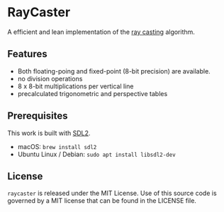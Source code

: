 # RayCaster
A efficient and lean implementation of the [ray casting](https://en.wikipedia.org/wiki/Ray_casting) algorithm.

## Features
- Both floating-poing and fixed-point (8-bit precision) are available.
- no division operations
- 8 x 8-bit multiplications per vertical line
- precalculated trigonometric and perspective tables

## Prerequisites
This work is built with [SDL2](https://www.libsdl.org/).
* macOS: `brew install sdl2`
* Ubuntu Linux / Debian: `sudo apt install libsdl2-dev`

## License
`raycaster` is released under the MIT License.
Use of this source code is governed by a MIT license that can be found in the LICENSE file.
